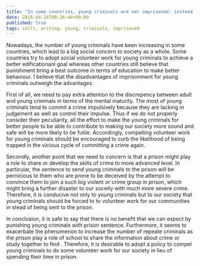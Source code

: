 ```yaml
---
title: "In some countries, young criminals are not imprisoned: instead, they are required to do unpaid work in their communities. Do you think this has more advantages or disadvantages"
date: 2016-04-26T00:26:44+09:00
published: true
tags: ielts, writing, young, criminals, imprisoned
---
```




Nowadays, the number of young criminals have been increasing in some countries, which lead to a big social concern to society as a whole. Some countries try to adopt social volunteer work for young criminals to achieve a better edificationanl goal whereas other countries still believe that punishment bring a best outcome in terms of education to make better behaviour. I believe that the disadvantages of imprisonment for young criminals outweigh the advantages.


First of all, we need to pay extra attention to the discrepency between adult and young criminals in terms of the mental maturity. The most of young criminals tend to commit a crime impulsively because they are lacking in judgement as well as control their impulse.  Thus if we do not properly consider their peculiarity, all the effort to make the young criminals for better people to be able to contribute to making our society more sound and safe will be more likely to be futile. Accordingly, compelling volunteer work for young criminals should be encouraged to curb the likelihood of being trapped in the vicious cycle of committing a crime again.


Secondly, another point that we need to concern is that a prison might play a role to share or develop the skills of crime to more advanced level. In particular, the sentence to send young criminals to the prison will be pernicious to them who are prone to be deceived by the attempt to convince them to join a such big violent or crime group in prison, which might bring a further disaster to our soceity with much more severe crime. Therefore, it is conducive not only to young criminals but to our society that young criminals should be forced to to volunteer work for our communities in stead of being sent to the prison.


In conclusion, it is safe to say that there is no benefit that we can expect by punishing young criminals with prison sentence. Furthermore, it seems to exacerbate the phenomenon to increase the number of repeate criminals as the prison play a role of school to share the information about crime or study together to find . Therefore, it is desirable to adopt a policy to compel young criminals to do some volunteer work for our society in lieu of spending their time in prison.
